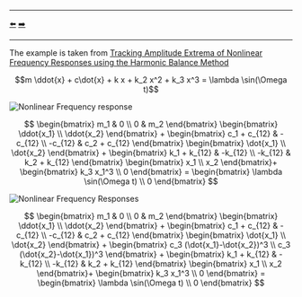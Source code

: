 ***
[⬅️](../008/README.md "Previous example")
[➡️](../010/README.md "Next example")
***

The example is taken from [Tracking Amplitude Extrema of Nonlinear Frequency Responses using the Harmonic Balance Method](https://doi.org/10.1002/nme.7376)

$$m \ddot{x} + c\dot{x} + k x + k_2 x^2 + k_3 x^3 = \lambda \sin(\Omega t)$$

![Nonlinear Frequency response](HBM.png)

$$ \begin{bmatrix} m_1 & 0 \\ 
0 & m_2 \end{bmatrix} 
\begin{bmatrix} \ddot{x_1} \\ 
\ddot{x_2} \end{bmatrix} +
\begin{bmatrix} c_1 + c_{12} & -c_{12} \\
-c_{12} & c_2 + c_{12} \end{bmatrix}
\begin{bmatrix} \dot{x_1} \\
\dot{x_2} \end{bmatrix} +
\begin{bmatrix} k_1 + k_{12} & -k_{12} \\
-k_{12} & k_2 + k_{12} \end{bmatrix}
\begin{bmatrix} x_1 \\
x_2 \end{bmatrix}+
\begin{bmatrix} k_3 x_1^3 \\
0 \end{bmatrix} =
\begin{bmatrix} \lambda \sin(\Omega t) \\ 
0 \end{bmatrix}
$$

![Nonlinear Frequency Responses](NFRs.png)

$$ \begin{bmatrix} m_1 & 0 \\ 
0 & m_2 \end{bmatrix} 
\begin{bmatrix} \ddot{x_1} \\ 
\ddot{x_2} \end{bmatrix} +
\begin{bmatrix} c_1 + c_{12} & -c_{12} \\
-c_{12} & c_2 + c_{12} \end{bmatrix}
\begin{bmatrix} \dot{x_1} \\
\dot{x_2} \end{bmatrix} +
\begin{bmatrix} c_3 (\dot{x_1}-\dot{x_2})^3 \\
c_3 (\dot{x_2}-\dot{x_1})^3 \end{bmatrix} +
\begin{bmatrix} k_1 + k_{12} & -k_{12} \\
-k_{12} & k_2 + k_{12} \end{bmatrix}
\begin{bmatrix} x_1 \\
x_2 \end{bmatrix}+
\begin{bmatrix} k_3 x_1^3 \\
0 \end{bmatrix} =
\begin{bmatrix} \lambda \sin(\Omega t) \\ 
0 \end{bmatrix}
$$
